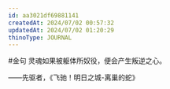 ```yaml
---
id: aa3021df69881141
createdAt: 2024/07/02 00:57:32
updatedAt: 2024/07/02 01:20:29
thinoType: JOURNAL
---
```

#金句 灵魂如果被躯体所奴役，便会产生叛逆之心。

——先驱者，《飞驰！明日之城-离巢的蛇》